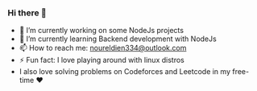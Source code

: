 ### Hi there 👋

- 🔭 I’m currently working on some NodeJs projects
- 🌱 I’m currently learning Backend development with NodeJs
- 📫 How to reach me: noureldien334@outlook.com
- ⚡ Fun fact: I love playing around with linux distros
-  I also love solving problems on Codeforces and Leetcode in my free-time ❤️
